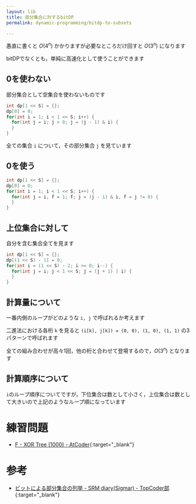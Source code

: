 ```yaml
---
layout: lib
title: 部分集合に対するbitDP
permalink: dynamic-programming/bitdp-to-subsets

---
```



愚直に書くと $O(4^n)$ かかりますが必要なところだけ回すと $O(3^n)$ になります

bitDPでなくとも，単純に高速化として使うことができます

## 0を使わない

部分集合として空集合を使わないものです


```cpp
int dp[1 << S] = {};
dp[0] = 0;
for(int i = 1; i < 1 << S; i++) {
  for(int j = i; j > 0; j = (j - 1) & i) {
  }
}
```


全ての集合 `i` について，その部分集合 `j` を見ています

## 0を使う


```cpp
int dp[1 << S] = {};
dp[0] = 0;
for(int i = 1; i < 1 << S; i++) {
  for(int j = i, f = 1; f; j = (j - 1) & i, f = j != 0) {
  }
}
```


## 上位集合に対して

自分を含む集合全てを見ます


```cpp
int dp[1 << S] = {};
dp[(1 << S) - 1] = 0;
for(int i = (1 << S) - 2; i >= 0; i--) {
  for(int j = i; j < 1 << S; j = (j + 1) | i) {
  }
}
```


## 計算量について

一番内側のループがどのような `i, j` で呼ばれるか考えます

二進法における各桁 `k` を見ると `(i[k], j[k]) = (0, 0), (1, 0), (1, 1)` の3パターンで呼ばれます

全ての組み合わせが高々1回，他の桁と合わせて登場するので，$O(3^n)$ となります

## 計算順序について

`i`のループ順序についてですが，下位集合は数として小さく，上位集合は数として大きいので上記のようなループ順になっています

# 練習問題

* [F - XOR Tree (1000) - AtCoder](https://atcoder.jp/contests/apc001/tasks/apc001_f){:target="_blank"}<!--_-->

# 参考

* [ビットによる部分集合の列挙 - SRM diary(Sigmar) - TopCoder部](https://topcoder.g.hatena.ne.jp/jackpersel/20100804/1281196966){:target="_blank"}<!--_-->

